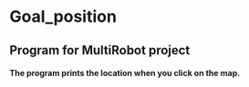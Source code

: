 # Goal_position

## Program for MultiRobot project  

#### The program prints the location when you click on the map.
